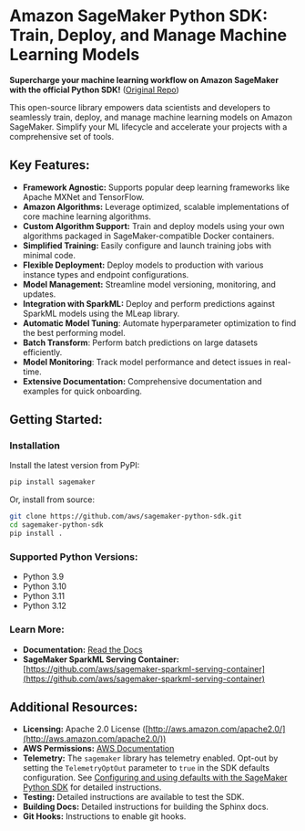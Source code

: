 # Amazon SageMaker Python SDK: Train, Deploy, and Manage Machine Learning Models

**Supercharge your machine learning workflow on Amazon SageMaker with the official Python SDK!** ([Original Repo](https://github.com/aws/sagemaker-python-sdk))

This open-source library empowers data scientists and developers to seamlessly train, deploy, and manage machine learning models on Amazon SageMaker.  Simplify your ML lifecycle and accelerate your projects with a comprehensive set of tools.

## Key Features:

*   **Framework Agnostic:** Supports popular deep learning frameworks like Apache MXNet and TensorFlow.
*   **Amazon Algorithms:** Leverage optimized, scalable implementations of core machine learning algorithms.
*   **Custom Algorithm Support:** Train and deploy models using your own algorithms packaged in SageMaker-compatible Docker containers.
*   **Simplified Training:**  Easily configure and launch training jobs with minimal code.
*   **Flexible Deployment:** Deploy models to production with various instance types and endpoint configurations.
*   **Model Management:** Streamline model versioning, monitoring, and updates.
*   **Integration with SparkML:** Deploy and perform predictions against SparkML models using the MLeap library.
*   **Automatic Model Tuning**:  Automate hyperparameter optimization to find the best performing model.
*   **Batch Transform**:  Perform batch predictions on large datasets efficiently.
*   **Model Monitoring**: Track model performance and detect issues in real-time.
*   **Extensive Documentation:** Comprehensive documentation and examples for quick onboarding.

## Getting Started:

### Installation

Install the latest version from PyPI:

```bash
pip install sagemaker
```

Or, install from source:

```bash
git clone https://github.com/aws/sagemaker-python-sdk.git
cd sagemaker-python-sdk
pip install .
```

### Supported Python Versions:

*   Python 3.9
*   Python 3.10
*   Python 3.11
*   Python 3.12

### Learn More:

*   **Documentation:**  [Read the Docs](https://sagemaker.readthedocs.io/)
*   **SageMaker SparkML Serving Container:** [https://github.com/aws/sagemaker-sparkml-serving-container](https://github.com/aws/sagemaker-sparkml-serving-container)

## Additional Resources:

*   **Licensing:** Apache 2.0 License ([http://aws.amazon.com/apache2.0/](http://aws.amazon.com/apache2.0/))
*   **AWS Permissions:** [AWS Documentation](https://docs.aws.amazon.com/sagemaker/latest/dg/sagemaker-roles.html)
*   **Telemetry:** The `sagemaker` library has telemetry enabled.  Opt-out by setting the `TelemetryOptOut` parameter to `true` in the SDK defaults configuration.  See [Configuring and using defaults with the SageMaker Python SDK](https://sagemaker.readthedocs.io/en/stable/overview.html#configuring-and-using-defaults-with-the-sagemaker-python-sdk) for detailed instructions.
*   **Testing:**  Detailed instructions are available to test the SDK.
*   **Building Docs:** Detailed instructions for building the Sphinx docs.
*   **Git Hooks:** Instructions to enable git hooks.